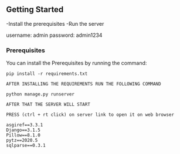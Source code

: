 

## Getting Started

-Install the prerequisites
-Run the server

username:
admin
password:
admin1234

### Prerequisites

You can install the Prerequisites by running the command: 

```
pip install -r requirements.txt

AFTER INSTALLING THE REQUIREMENTS RUN THE FOLLOWING COMMAND

python manage.py runserver

AFTER THAT THE SERVER WILL START

PRESS (ctrl + rt click) on server link to open it on web browser

```

```
asgiref==3.3.1
Django==3.1.5
Pillow==8.1.0
pytz==2020.5
sqlparse==0.3.1
```




